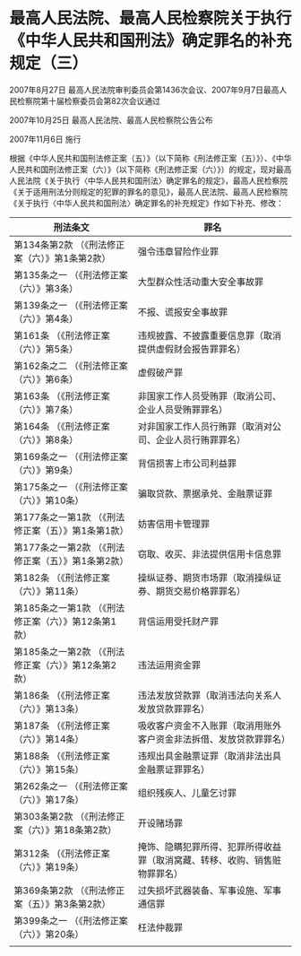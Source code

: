 # 最高人民法院、最高人民检察院关于执行《中华人民共和国刑法》确定罪名的补充规定（三）

2007年8月27日 最高人民法院审判委员会第1436次会议、2007年9月7日最高人民检察院第十届检察委员会第82次会议通过

2007年10月25日 最高人民法院、最高人民检察院公告公布

2007年11月6日 施行

根据《中华人民共和国刑法修正案（五）》（以下简称《刑法修正案（五）》）、《中华人民共和国刑法修正案（六）》（以下简称《刑法修正案（六）》）的规定，现对最高人民法院《关于执行〈中华人民共和国刑法〉确定罪名的规定》，最高人民检察院《关于适用刑法分则规定的犯罪的罪名的意见》，最高人民法院、最高人民检察院《关于执行〈中华人民共和国刑法〉确定罪名的补充规定》作如下补充、修改：

| 刑法条文                           | 罪名                                    |
| ------------------------------ | ------------------------------------- |
| 第134条第2款 （《刑法修正案（六）》第1条第2款）    | 强令违章冒险作业罪                             |
| 第135条之一 （《刑法修正案（六）》第3条）        | 大型群众性活动重大安全事故罪                        |
| 第139条之一 （《刑法修正案（六）》第4条）        | 不报、谎报安全事故罪                            |
| 第161条 （《刑法修正案（六）》第5条）          | 违规披露、不披露重要信息罪（取消提供虚假财会报告罪罪名）          |
| 第162条之二 （《刑法修正案（六）》第6条）        | 虚假破产罪                                 |
| 第163条 （《刑法修正案（六）》第7条）          | 非国家工作人员受贿罪（取消公司、企业人员受贿罪罪名）            |
| 第164条 （《刑法修正案（六）》第8条）          | 对非国家工作人员行贿罪（取消对公司、企业人员行贿罪罪名）          |
| 第169条之一 （《刑法修正案（六）》第9条）        | 背信损害上市公司利益罪                           |
| 第175条之一 （《刑法修正案（六）》第10条）       | 骗取贷款、票据承兑、金融票证罪                       |
| 第177条之一第1款 （《刑法修正案（五）》第1条第1款）  | 妨害信用卡管理罪                              |
| 第177条之一第2款 （《刑法修正案（五）》第1条第2款）  | 窃取、收买、非法提供信用卡信息罪                      |
| 第182条 （《刑法修正案（六）》第11条）         | 操纵证券、期货市场罪（取消操纵证券、期货交易价格罪罪名）          |
| 第185条之一第1款 （《刑法修正案（六）》第12条第1款） | 背信运用受托财产罪                             |
| 第185条之一第2款 （《刑法修正案（六）》第12条第2款） | 违法运用资金罪                               |
| 第186条 （《刑法修正案（六）》第13条）         | 违法发放贷款罪（取消违法向关系人发放贷款罪罪名）              |
| 第187条 （《刑法修正案（六）》第14条）         | 吸收客户资金不入账罪（取消用账外客户资金非法拆借、发放贷款罪罪名）     |
| 第188条 （《刑法修正案（六）》第15条）         | 违规出具金融票证罪（取消非法出具金融票证罪罪名）              |
| 第262条之一 （《刑法修正案（六）》第17条）       | 组织残疾人、儿童乞讨罪                           |
| 第303条第2款 （《刑法修正案（六）》第18条第2款）   | 开设赌场罪                                 |
| 第312条 （《刑法修正案（六）》第19条）         | 掩饰、隐瞒犯罪所得、犯罪所得收益罪（取消窝藏、转移、收购、销售赃物罪罪名） |
| 第369条第2款 （《刑法修正案（五）》第3条第2款）    | 过失损坏武器装备、军事设施、军事通信罪                   |
| 第399条之一 （《刑法修正案（六）》第20条）       | 枉法仲裁罪                                 |
|                                |                                       |
